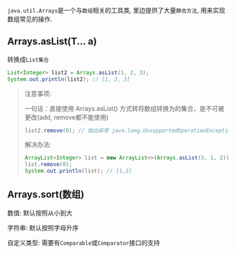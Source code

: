`java.util.Arrays`是一个与`数组`相关的工具类, 里边提供了大量`静态方法`, 用来实现数组常见的操作.



## Arrays.asList(T... a)

转换成`List集合`

```java
List<Integer> list2 = Arrays.asList(1, 2, 3);
System.out.println(list2); // [1, 2, 3]
```

>  注意事项:
>
>  一句话：直接使用 Arrays.asList() 方式转将数组转换为的集合，是不可被更改(add, remove都不能使用)
>
> ```java
> list2.remove(0); // 抛出异常 java.lang.UnsupportedOperationException
> ```
>
> 解决办法:
>
> ```java
> ArrayList<Integer> list = new ArrayList<>(Arrays.asList(3, 1, 2));
> list.remove(0);
> System.out.println(list); // [1,2]
> ```
>
> 





## Arrays.sort(数组)

数值:  默认按照从小到大

字符串: 默认按照字母升序

自定义类型: 需要有`Comparable`或`Comparator`接口的支持
